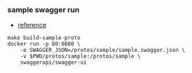 ### sample swagger run

* [reference](https://rotational.io/blog/documenting-grpc-with-openapi/)

```
make build-sample-proto
docker run -p 80:8080 \
    -e SWAGGER_JSON=/protos/sample/sample.swagger.json \
    -v $PWD/protos/sample:/protos/sample \
    swaggerapi/swagger-ui
```
